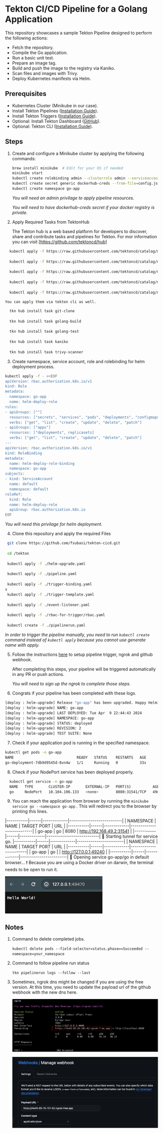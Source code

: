 # Tekton CI/CD Pipeline for a Golang Application

This repository showcases a sample Tekton Pipeline designed to perform the following actions:

- Fetch the repository.
- Compile the Go application.
- Run a basic unit test.
- Prepare an image tag.
- Build and push the image to the registry via Kaniko.
- Scan files and images with Trivy.
- Deploy Kubernetes manifests via Helm.

## Prerequisites

- Kubernetes Cluster (Minikube in our case).
- Install Tekton Pipelines ([Installation Guide](https://tekton.dev/docs/installation/pipelines/#installation)).
- Install Tekton Triggers ([Installation Guide](https://tekton.dev/docs/installation/triggers/#installation)).
- Optional: Install Tekton Dashboard ([GitHub](https://github.com/tektoncd/dashboard)).
- Optional: Tekton CLI ([Installation Guide](https://tekton.dev/docs/cli/#installation)).

## Steps

1. Create and configure a Minikube cluster by applying the following commands:

   ```bash
   brew install minikube  # Edit for your OS if needed
   minikube start
   kubectl create rolebinding admin --clusterrole admin --serviceaccount default:default
   kubectl create secret generic dockerhub-creds --from-file=config.json=/<path-to-your-config.json>
   kubectl create namespace go-app
   ```

    *You will need an admin privilage to apply pipeline resources.*

    *You will need to have dockerhub-creds secret if your docker registry is private.*

2. Apply Required Tasks from TektonHub
  
   The Tekton hub is a web based platform for developers to discover, share and contribute tasks and pipelines for Tekton. For mor information you can visit [https://github.com/tektoncd/hub]

  ```bash    
    kubectl apply -f https://raw.githubusercontent.com/tektoncd/catalog/main/task/git-clone/0.4/git-clone.yaml

    kubectl apply -f https://raw.githubusercontent.com/tektoncd/catalog/main/task/trivy-scanner/0.2/trivy-scanner.yaml

    kubectl apply -f https://raw.githubusercontent.com/tektoncd/catalog/main/task/kaniko/0.4/kaniko.yaml

    kubectl apply -f https://raw.githubusercontent.com/tektoncd/catalog/main/task/golang-build/0.3/golang-build.yaml

    kubectl apply -f https://raw.githubusercontent.com/tektoncd/catalog/main/task/golang-test/0.2/golang-test.yaml
  ```  

    You can apply them via tekton cli as well.

  ```bash 
    tkn hub install task git-clone

    tkn hub install task golang-build

    tkn hub install task golang-test

    tkn hub install task kaniko

    tkn hub install task trivy-scanner
  ```  
  
3. Create namespace, service account, role and rolebinding for helm deployment process.

  ```bash
  kubectl apply -f - <<EOF
  apiVersion: rbac.authorization.k8s.io/v1
  kind: Role
  metadata:
    namespace: go-app
    name: helm-deploy-role
  rules:
  - apiGroups: [""]
    resources: ["secrets", "services", "pods", "deployments", "configmaps", "services/finalizers"]
    verbs: ["get", "list", "create", "update", "delete", "patch"]
  - apiGroups: ["apps"]
    resources: ["deployments", replicasets]
    verbs: ["get", "list", "create", "update", "delete", "patch"]
  ---
  apiVersion: rbac.authorization.k8s.io/v1
  kind: RoleBinding
  metadata:
    name: helm-deploy-role-binding
    namespace: go-app
  subjects:
  - kind: ServiceAccount
    name: default
    namespace: default
  roleRef:
    kind: Role
    name: helm-deploy-role
    apiGroup: rbac.authorization.k8s.io
  EOF
  ```

  *You will need this privilage for helm deployment.*

4. Clone this repository and apply the required Files
  
  ```bash
   git clone https://github.com/fsubasi/tekton-cicd.git

   cd /tekton

   kubectl apply -f ./helm-upgrade.yaml

   kubectl apply -f ./pipeline.yaml

   kubectl apply -f ./trigger-binding.yaml
 s
   kubectl apply -f ./trigger-template.yaml

   kubectl apply -f ./event-listener.yaml

   kubectl apply -f ./rbac-for-trigger/rbac.yaml

   kubectl create -f ./pipelinerun.yaml
   ```

  *In order to trigger the pipeline manually, you need to run `kubectl create` command instead of `kubectl apply` because you cannot use generate name with apply.*

5. Follow the instructions [here](https://dev.to/leandronsp/tekton-ci-part-iii-listen-to-github-events-1h3i) to setup pipeline trigger, ngrok and github webhook.

   After completing this steps, your pipeline will be triggered automatically in any PR or push actions.

   *You will need to sign up the ngrok to complete those steps.*

6. Congrats if your pipeline has been completed with these logs.

  ```bash
  [deploy : helm-upgrade] Release "go-app" has been upgraded. Happy Helming!
  [deploy : helm-upgrade] NAME: go-app
  [deploy : helm-upgrade] LAST DEPLOYED: Tue Apr  9 22:44:43 2024
  [deploy : helm-upgrade] NAMESPACE: go-app
  [deploy : helm-upgrade] STATUS: deployed
  [deploy : helm-upgrade] REVISION: 2
  [deploy : helm-upgrade] TEST SUITE: None
  ```
7. Check if your application pod is running in the specified namespace.
  
  ```bash
  kubectl get pods -n go-app
  NAME                             READY   STATUS    RESTARTS   AGE
  go-deployment-7db9d9545d-8vn4w   1/1     Running   0          33s
  ```
8. Check if your NodePort service has been deployed properly.

```bash
  kubectl get service -n go-app
  NAME   TYPE       CLUSTER-IP       EXTERNAL-IP   PORT(S)          AGE
  go     NodePort   10.104.106.133   <none>        8080:31541/TCP   49m  
```
9. You can reach the application from browser by running the `minikube service go --namespace go-app` . This will redirect you to the browser by printing this lines.

  |-----------|------|-------------|---------------------------|
  | NAMESPACE | NAME | TARGET PORT |            URL            |
  |-----------|------|-------------|---------------------------|
  | go-app    | go   |        8080 | http://192.168.49.2:31541 |
  |-----------|------|-------------|---------------------------|
  🏃  Starting tunnel for service go.
  |-----------|------|-------------|------------------------|
  | NAMESPACE | NAME | TARGET PORT |          URL           |
  |-----------|------|-------------|------------------------|
  | go-app    | go   |             | http://127.0.0.1:49240 |
  |-----------|------|-------------|------------------------|
  🎉  Opening service go-app/go in default browser...
  ❗  Because you are using a Docker driver on darwin, the terminal needs to be open to run it.



  ![Hello World!](image.png)

## Notes

1. Command to delete completed jobs.

    `kubectl delete pods --field-selector=status.phase==Succeeded --namespace=your_namespace`

2. Command to follow pipeline run status

    `tkn pipelinerun logs --follow --last`

3. Sometimes, ngrok dns might be changed if you are using the free version. At this time, you need to update the payload url of the github webhook with the new dns here.
   

    ![ngrok-url](image-1.png)


    ![github-hook](image-2.png)

